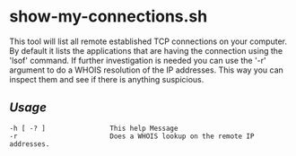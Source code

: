 # show-my-connections.sh
This tool will list all remote established TCP connections on your computer. By default it lists the applications that are having the connection using the 'lsof' command. If further investigation is needed you can use the '-r' argument to do a WHOIS resolution of the IP addresses. This way you can inspect them and see if there is anything suspicious.

## *Usage*
    -h [ -? ]                This help Message
    -r                       Does a WHOIS lookup on the remote IP addresses.
